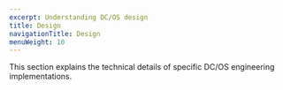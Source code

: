 ```yaml
---
excerpt: Understanding DC/OS design
title: Design
navigationTitle: Design
menuWeight: 10
---
```


This section explains the technical details of specific DC/OS engineering implementations.
